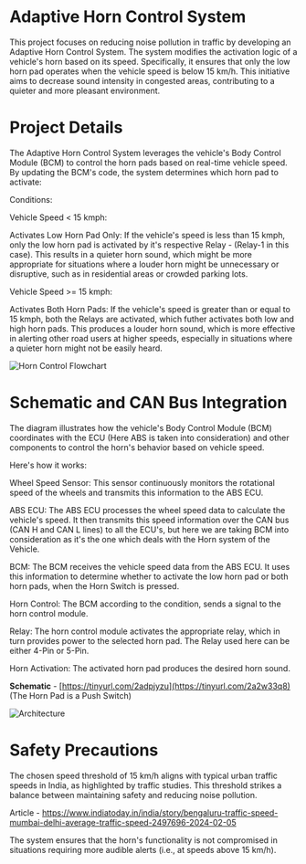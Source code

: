 # Adaptive Horn Control System
This project focuses on reducing noise pollution in traffic by developing an Adaptive Horn Control System. The system modifies the activation logic of a vehicle's horn based on its speed. Specifically, it ensures that only the low horn pad operates when the vehicle speed is below 15 km/h. This initiative aims to decrease sound intensity in congested areas, contributing to a quieter and more pleasant environment.
# Project Details

The Adaptive Horn Control System leverages the vehicle's Body Control Module (BCM) to control the horn pads based on real-time vehicle speed. By updating the BCM's code, the system determines which horn pad to activate:

Conditions:

Vehicle Speed < 15 kmph:

Activates Low Horn Pad Only: If the vehicle's speed is less than 15 kmph, only the low horn pad is activated by it's respective Relay - (Relay-1 in this case). This results in a quieter horn sound, which might be more appropriate for situations where a louder horn might be unnecessary or disruptive, such as in residential areas or crowded parking lots.

Vehicle Speed >= 15 kmph:

Activates Both Horn Pads: If the vehicle's speed is greater than or equal to 15 kmph, both the Relays are activated, which futher activates both low and high horn pads. This produces a louder horn sound, which is more effective in alerting other road users at higher speeds, especially in situations where a quieter horn might not be easily heard.

![Horn Control Flowchart](https://github.com/user-attachments/assets/ee5be1ef-dd5c-49e0-9dda-131e5079677b)

# Schematic and CAN Bus Integration
The diagram illustrates how the vehicle's Body Control Module (BCM) coordinates with the ECU (Here ABS is taken into consideration) and other components to control the horn's behavior based on vehicle speed.

Here's how it works:

Wheel Speed Sensor: This sensor continuously monitors the rotational speed of the wheels and transmits this information to the ABS ECU.

ABS ECU: The ABS ECU processes the wheel speed data to calculate the vehicle's speed. It then transmits this speed information over the CAN bus (CAN H and CAN L lines) to all the ECU's, but here we are taking BCM into consideration as it's the one which deals with the Horn system of the Vehicle.

BCM: The BCM receives the vehicle speed data from the ABS ECU. It uses this information to determine whether to activate the low horn pad or both horn pads, when the Horn Switch is pressed.

Horn Control: The BCM according to the condition, sends a signal to the horn control module.

Relay: The horn control module activates the appropriate relay, which in turn provides power to the selected horn pad. The Relay used here can be either 4-Pin or 5-Pin.

Horn Activation: The activated horn pad produces the desired horn sound.

__**Schematic**__ -  [https://tinyurl.com/2adpjyzu](https://tinyurl.com/2a2w33q8) (The Horn Pad is a Push Switch) 

![Architecture](https://github.com/user-attachments/assets/26886448-3d02-4fc6-8f21-6b00f2539533)




# Safety Precautions
The chosen speed threshold of 15 km/h aligns with typical urban traffic speeds in India, as highlighted by traffic studies. This threshold strikes a balance between maintaining safety and reducing noise pollution.

Article - https://www.indiatoday.in/india/story/bengaluru-traffic-speed-mumbai-delhi-average-traffic-speed-2497696-2024-02-05

The system ensures that the horn's functionality is not compromised in situations requiring more audible alerts (i.e., at speeds above 15 km/h).

